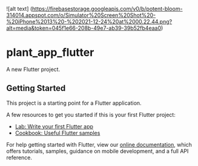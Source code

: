 ![alt text] (https://firebasestorage.googleapis.com/v0/b/potent-bloom-314014.appspot.com/o/Simulator%20Screen%20Shot%20-%20iPhone%2013%20-%202021-12-24%20at%2000.22.44.png?alt=media&token=045f1e66-208b-49e7-ab39-39b52fb4eaa0)
# plant_app_flutter

A new Flutter project.

## Getting Started

This project is a starting point for a Flutter application.

A few resources to get you started if this is your first Flutter project:

- [Lab: Write your first Flutter app](https://flutter.dev/docs/get-started/codelab)
- [Cookbook: Useful Flutter samples](https://flutter.dev/docs/cookbook)

For help getting started with Flutter, view our
[online documentation](https://flutter.dev/docs), which offers tutorials,
samples, guidance on mobile development, and a full API reference.
